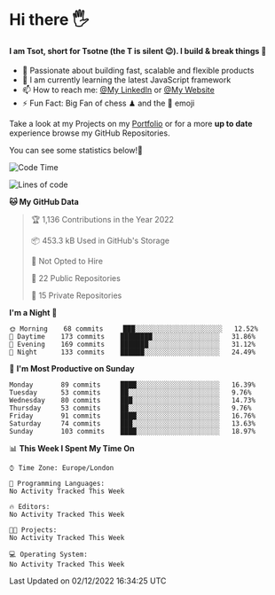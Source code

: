 # Hi there :raised_hand_with_fingers_splayed:
#### I am Tsot, short for Tsotne (the T is silent :wink:). I build & break things :space_invader:
- :telescope: Passionate about building fast, scalable and flexible products
- :seedling: I am currently learning the latest JavaScript framework 
- :mailbox: How to reach me: [@My LinkedIn](https://www.linkedin.com/in/tsotne-gvadzabia/) or [@My Website](https://tsotne.co.uk/contact)
- :zap: Fun Fact: Big Fan of chess ♟ and the 👾 emoji

Take a look at my Projects on my [Portfolio](https://tsotne.co.uk/) or for a more **up to date** experience browse my GitHub Repositories.

You can see some statistics below!:space_invader:
<!--START_SECTION:waka-->
![Code Time](http://img.shields.io/badge/Code%20Time-761%20hrs%202%20mins-blue)

![Lines of code](https://img.shields.io/badge/From%20Hello%20World%20I%27ve%20Written-651%20Thousand%20lines%20of%20code-blue)

**🐱 My GitHub Data** 

> 🏆 1,136 Contributions in the Year 2022
 > 
> 📦 453.3 kB Used in GitHub's Storage 
 > 
> 🚫 Not Opted to Hire
 > 
> 📜 22 Public Repositories 
 > 
> 🔑 15 Private Repositories  
 > 
**I'm a Night 🦉** 

```text
🌞 Morning    68 commits     ███░░░░░░░░░░░░░░░░░░░░░░   12.52% 
🌆 Daytime    173 commits    ████████░░░░░░░░░░░░░░░░░   31.86% 
🌃 Evening    169 commits    ███████░░░░░░░░░░░░░░░░░░   31.12% 
🌙 Night      133 commits    ██████░░░░░░░░░░░░░░░░░░░   24.49%

```
📅 **I'm Most Productive on Sunday** 

```text
Monday       89 commits     ████░░░░░░░░░░░░░░░░░░░░░   16.39% 
Tuesday      53 commits     ██░░░░░░░░░░░░░░░░░░░░░░░   9.76% 
Wednesday    80 commits     ███░░░░░░░░░░░░░░░░░░░░░░   14.73% 
Thursday     53 commits     ██░░░░░░░░░░░░░░░░░░░░░░░   9.76% 
Friday       91 commits     ████░░░░░░░░░░░░░░░░░░░░░   16.76% 
Saturday     74 commits     ███░░░░░░░░░░░░░░░░░░░░░░   13.63% 
Sunday       103 commits    ████░░░░░░░░░░░░░░░░░░░░░   18.97%

```


📊 **This Week I Spent My Time On** 

```text
⌚︎ Time Zone: Europe/London

💬 Programming Languages: 
No Activity Tracked This Week

🔥 Editors: 
No Activity Tracked This Week

🐱‍💻 Projects: 
No Activity Tracked This Week

💻 Operating System: 
No Activity Tracked This Week

```


 Last Updated on 02/12/2022 16:34:25 UTC
<!--END_SECTION:waka-->
